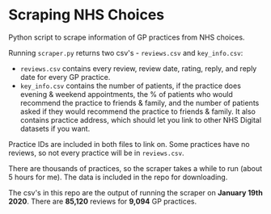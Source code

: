 # Scraping NHS Choices

Python script to scrape information of GP practices from NHS choices.

Running `scraper.py` returns two csv's - `reviews.csv` and `key_info.csv`:

* `reviews.csv` contains every review, review date, rating, reply, and reply date for every GP practice.
* `key_info.csv` contains the number of patients, if the practice does evening & weekend appointments, the % of patients who would recommend the practice to friends & family, and the number of patients asked if they would recommend the practice to friends & family. It also contains practice address, which should let you link to other NHS Digital datasets if you want.

Practice IDs are included in both files to link on. Some practices have no reviews, so not every practice will be in `reviews.csv`.

There are thousands of practices, so the scraper takes a while to run (about 5 hours for me). The data is included in the repo for downloading.

The csv's in this repo are the output of running the scraper on **January 19th 2020**. There are **85,120** reviews for **9,094** GP practices.